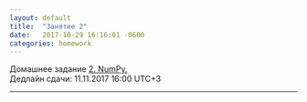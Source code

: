 ```yaml
---
layout: default
title:  "Занятие 2"
date:   2017-10-29 16:16:01 -0600
categories: homework
---
```

Домашнее задание
[2. NumPy.](https://github.com/deepmipt/dlschl/blob/master/seminars/1st_seminar_python/homework/hw1_numpy.ipynb)  
Дедлайн сдачи: 11.11.2017 16:00 UTC+3

----------------------------
